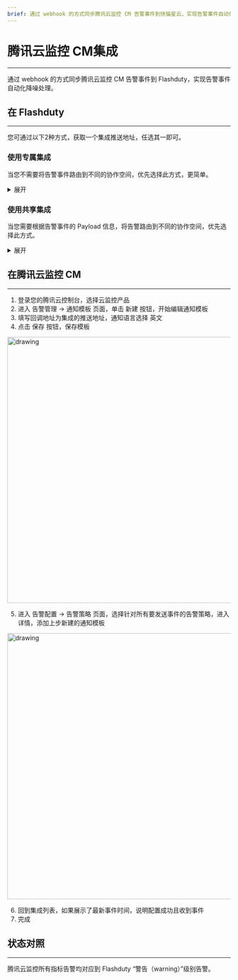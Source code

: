 ```yaml
---
brief: 通过 webhook 的方式同步腾讯云监控 CM 告警事件到快猫星云，实现告警事件自动化降噪处理
---
```


# 腾讯云监控 CM集成

---

通过 webhook 的方式同步腾讯云监控 CM 告警事件到 Flashduty，实现告警事件自动化降噪处理。

## 在 Flashduty
---
您可通过以下2种方式，获取一个集成推送地址，任选其一即可。

### 使用专属集成

当您不需要将告警事件路由到不同的协作空间，优先选择此方式，更简单。

<details>
<summary>展开</summary>

1. 进入 Flashduty 控制台，选择 **协作空间**，进入某个空间的详情页面
2. 选择 **集成数据** tab，点击 **添加一个集成**，进入添加集成页面
3. 选择 **腾讯云监控CM** 集成，点击 **保存**，生成卡片。
4. 点击生成的卡片，可以查看到 **推送地址**，复制备用，完成。


</details>

### 使用共享集成

当您需要根据告警事件的 Payload 信息，将告警路由到不同的协作空间，优先选择此方式。

<details>
<summary>展开</summary>

1. 进入 Flashduty 控制台，选择 **集成中心=>告警事件**，进入集成选择页面。
2. 选择 **腾讯云监控CM** 集成：
- **集成名称**：为当前集成定义一个名称。
3. 点击 **保存** 后，复制当前页面的新生成的 **推送地址** 备用。
4. 点击 **创建路由**，为集成配置路由规则。您可以按条件匹配不同的告警到不同的协作空间，也可以直接设置默认协作空间作为兜底，后续再按需调整。
5. 完成。

</details>

## 在腾讯云监控 CM
---
<div class="md-block">

1. 登录您的腾讯云控制台，选择云监控产品
2. 进入 告警管理 -> 通知模板 页面，单击 新建 按钮，开始编辑通知模板
3. 填写回调地址为集成的推送地址，通知语言选择 英文
4. 点击 保存 按钮，保存模板

<img alt="drawing" width="600" src="https://fcdoc.github.io/img/Mx0ptF5_sB39VvPufOJofjlLXjqmecyBt8CYNIPXM3c.avif" />

5. 进入 告警配置 -> 告警策略 页面，选择针对所有要发送事件的告警策略，进入详情，添加上步新建的通知模板

<img alt="drawing" width="600" src="https://fcdoc.github.io/img/wmSUn2CyyOZJ-kktoTUMQ3jtGgD2GqNx51IVcZdafIk.avif" />

6. 回到集成列表，如果展示了最新事件时间，说明配置成功且收到事件
7. 完成

</div>

## 状态对照
---
<div class="md-block">

腾讯云监控所有指标告警均对应到 Flashduty “警告（warning）”级别告警。

</div>